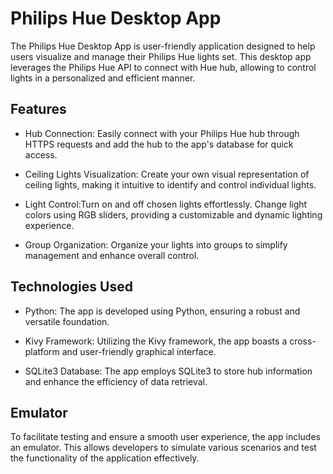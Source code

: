 # Philips Hue Desktop App
The Philips Hue Desktop App is user-friendly application designed to help users visualize and manage their Philips Hue lights set. This desktop app leverages the Philips Hue API to connect with Hue hub, allowing to control lights in a personalized and efficient manner.

## Features
- Hub Connection: Easily connect with your Philips Hue hub through HTTPS requests and add the hub to the app's database for quick access.

- Ceiling Lights Visualization: Create your own visual representation of ceiling lights, making it intuitive to identify and control individual lights.

- Light Control:Turn on and off chosen lights effortlessly.
Change light colors using RGB sliders, providing a customizable and dynamic lighting experience.

- Group Organization: Organize your lights into groups to simplify management and enhance overall control.

## Technologies Used
- Python: The app is developed using Python, ensuring a robust and versatile foundation.

- Kivy Framework: Utilizing the Kivy framework, the app boasts a cross-platform and user-friendly graphical interface.

- SQLite3 Database: The app employs SQLite3 to store hub information and enhance the efficiency of data retrieval.

## Emulator
To facilitate testing and ensure a smooth user experience, the app includes an emulator. This allows developers to simulate various scenarios and test the functionality of the application effectively.
